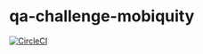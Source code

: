 # qa-challenge-mobiquity
[![CircleCI](https://circleci.com/gh/getcarlos22/qa-challenge-mobiquity.svg?style=svg)](https://circleci.com/gh/getcarlos22/qa-challenge-mobiquity)
